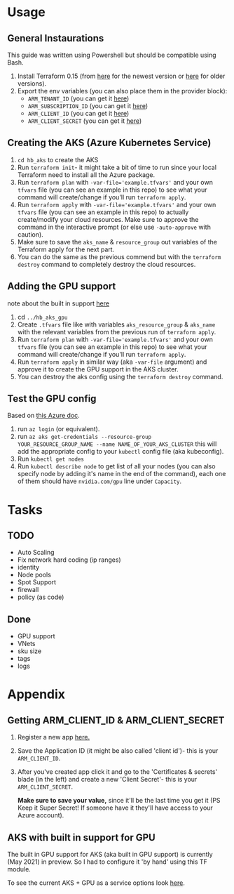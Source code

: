 # Usage
## General Instaurations
This guide was written using Powershell but should be compatible using Bash.

1. Install Terraform 0.15 (from [here](https://www.terraform.io/downloads.html "Download latest Terraform!") for the newest version or [here](https://releases.hashicorp.com/terraform/ "Download Terraform!") for older versions).
2. Export the env variables (you can also place them in the provider block):
   - ```ARM_TENANT_ID``` (you can get it [here](https://portal.azure.com/#blade/Microsoft_AAD_IAM/ActiveDirectoryMenuBlade/Properties))
   - ```ARM_SUBSCRIPTION_ID``` (you can get it [here](https://portal.azure.com/#blade/Microsoft_Azure_Billing/SubscriptionsBlade))
   - ```ARM_CLIENT_ID``` (you can get it [here](#getting-arm_client_id--arm_client_secret))
   - ```ARM_CLIENT_SECRET``` (you can get it [here](#getting-arm_client_id--arm_client_secret))

## Creating the AKS (Azure Kubernetes Service)
1. ```cd hb_aks``` to create the AKS
2. Run ```terraform init```- it might take a bit of time to run since your local Terraform need to install all the Azure package.
3. Run ```terraform plan``` with ```-var-file='example.tfvars'``` and your own ```tfvars``` file (you can see an example in this repo) to see what your command will create/change if you'll run ```terraform apply```.
4. Run ```terraform apply``` with ```-var-file='example.tfvars'``` and your own ```tfvars``` file (you can see an example in this repo) to actually create/modify your cloud resources. Make sure to approve the command in the interactive prompt (or else use ```-auto-approve``` with caution).
5. Make sure to save the ```aks_name``` & ```resource_group``` out variables of the Terraform apply for the next part.
6. You can do the same as the previous commend but with the ```terraform destroy``` command to completely destroy the cloud resources.

## Adding the GPU support
note about the built in support [here](#AKS-with-built-in-support-for-GPU)

1. cd ```../hb_aks_gpu```
2. Create ```.tfvars``` file like with variables ```aks_resource_group``` & ```aks_name``` with the relevant variables from the previous run of ```terraform apply```.
3. Run ```terraform plan``` with ```-var-file='example.tfvars'``` and your own ```tfvars``` file (you can see an example in this repo) to see what your command will create/change if you'll run ```terraform apply```.
4. Run ```terraform apply``` in similar way (aka ```-var-file``` argument) and approve it to create the GPU support in the AKS cluster.
5. You can destroy the aks config using the ```terraform destroy``` command.

## Test the GPU config
Based on [this Azure doc](https://docs.microsoft.com/en-us/azure/aks/gpu-cluster#confirm-that-gpus-are-schedulable).

1. run ```az login``` (or equivalent).
2. run ```az aks get-credentials --resource-group YOUR_RESOURCE_GROUP_NAME --name NAME_OF_YOUR_AKS_CLUSTER```
this will add the appropriate config to your ```kubectl``` config file (aka kubeconfig).
3. Run ```kubectl get nodes``` 
4. Run ```kubectl describe node``` to get list of all your nodes (you can also specify node by adding it's name in the end of the command), each one of them should have ```nvidia.com/gpu``` line under ```Capacity```.

# Tasks
## TODO
- Auto Scaling
- Fix network hard coding (ip ranges)
- identity
- Node pools
- Spot Support
- firewall
- policy (as code)
## Done
- GPU support
- VNets
- sku size
- tags
- logs

# Appendix
## Getting ARM_CLIENT_ID & ARM_CLIENT_SECRET

1. Register a new app [here.](https://portal.azure.com/#blade/Microsoft_AAD_IAM/ActiveDirectoryMenuBlade/RegisteredApps/RegisteredApps/Overview)
2. Save the Application ID (it might be also called 'client id')- this is your ```ARM_CLIENT_ID```.
3. After you've created app click it and go to the 'Certificates & secrets' blade (in the left) and create a new 'Client Secret'- this is your ```ARM_CLIENT_SECRET```.
   
    **Make sure to save your value,** since it'll be the last time you get it (PS Keep it Super Secret! If someone have it they'll have access to your Azure account).

## AKS with built in support for GPU
The built in GPU support for AKS (aka built in GPU support) is currently (May 2021) in preview. So I had to configure it 'by hand' using this TF module.

To see the current AKS + GPU as a service options look [here](https://docs.microsoft.com/en-us/azure/aks/gpu-cluster "AKS + GPU").